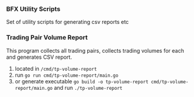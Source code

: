 ### BFX Utility Scripts
Set of utility scripts for generating csv reports etc

### Trading Pair Volume Report
This program collects all trading pairs, collects trading volumes for each and generates CSV report.
1. located in `/cmd/tp-volume-report`
2. run `go run cmd/tp-volume-report/main.go`
3. or generate executable `go build -o tp-volume-report cmd/tp-volume-report/main.go` and run `./tp-volume-report`